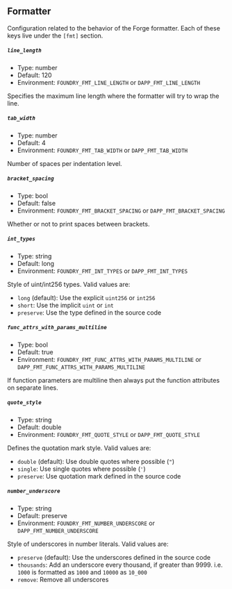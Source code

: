 ## Formatter

Configuration related to the behavior of the Forge formatter. Each of these keys live under the `[fmt]` section.

##### `line_length`

- Type: number
- Default: 120
- Environment: `FOUNDRY_FMT_LINE_LENGTH` or `DAPP_FMT_LINE_LENGTH`

Specifies the maximum line length where the formatter will try to wrap the line.

##### `tab_width`

- Type: number
- Default: 4
- Environment: `FOUNDRY_FMT_TAB_WIDTH` or `DAPP_FMT_TAB_WIDTH`

Number of spaces per indentation level.

##### `bracket_spacing`

- Type: bool
- Default: false
- Environment: `FOUNDRY_FMT_BRACKET_SPACING` or `DAPP_FMT_BRACKET_SPACING`

Whether or not to print spaces between brackets.

##### `int_types`

- Type: string
- Default: long
- Environment: `FOUNDRY_FMT_INT_TYPES` or `DAPP_FMT_INT_TYPES`

Style of uint/int256 types. Valid values are:

- `long` (default): Use the explicit `uint256` or `int256`
- `short`: Use the implicit `uint` or `int`
- `preserve`: Use the type defined in the source code

##### `func_attrs_with_params_multiline`

- Type: bool
- Default: true
- Environment: `FOUNDRY_FMT_FUNC_ATTRS_WITH_PARAMS_MULTILINE` or `DAPP_FMT_FUNC_ATTRS_WITH_PARAMS_MULTILINE`

If function parameters are multiline then always put the function attributes on separate lines.

##### `quote_style`

- Type: string
- Default: double
- Environment: `FOUNDRY_FMT_QUOTE_STYLE` or `DAPP_FMT_QUOTE_STYLE`

Defines the quotation mark style. Valid values are:

- `double` (default): Use double quotes where possible (`"`)
- `single`: Use single quotes where possible (`'`)
- `preserve`: Use quotation mark defined in the source code

##### `number_underscore`

- Type: string
- Default: preserve
- Environment: `FOUNDRY_FMT_NUMBER_UNDERSCORE` or `DAPP_FMT_NUMBER_UNDERSCORE`

Style of underscores in number literals. Valid values are:

- `preserve` (default): Use the underscores defined in the source code
- `thousands`: Add an underscore every thousand, if greater than 9999. i.e. `1000` is formatted as `1000` and `10000` as `10_000`
- `remove`: Remove all underscores

